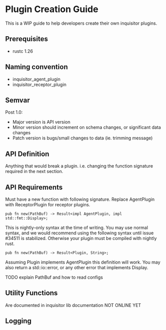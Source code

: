 # Plugin Creation Guide
This is a WIP guide to help developers create their own inquisitor plugins.

## Prerequisites
* rustc 1.26

## Naming convention
* inquisitor_agent_plugin
* inquisitor_receptor_plugin

## Semvar
Post 1.0:
* Major version is API version
* Minor version should increment on schema changes, or significant data changes
* Patch version is bugs/small changes to data (ie. trimming message)

## API Definition
Anything that would break a plugin. i.e. changing the function signature required in the next section.

## API Requirements
Must have a new function with following signature. Replace AgentPlugin with ReceptorPlugin for receptor plugins.
```
pub fn new(PathBuf) -> Result<impl AgentPlugin, impl std::fmt::Display>;
```
This is nightly-only syntax at the time of writing. You may use normal syntax, and we would recommend using the following syntax until issue #34511 is stabilized.
Otherwise your plugin must be compiled with nightly rust.

```
pub fn new(PathBuf) -> Result<Plugin, String>;
```

Assuming Plugin implements AgentPlugin this definition will work. You may also return a std::io::error, or any other error that implements Display.

TODO explain PathBuf and how to read configs

## Utility Functions
Are documented in inquisitor lib documentation NOT ONLINE YET

## Logging
